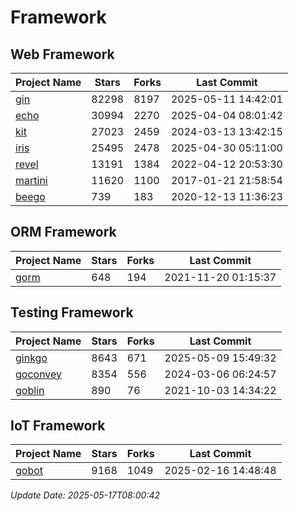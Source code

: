 # Framework

## Web Framework
| Project Name | Stars | Forks | Last Commit |
| ------------ | ----- | ----- | ----------- |
| [gin](https://github.com/gin-gonic/gin) | 82298 | 8197 | 2025-05-11 14:42:01 |
| [echo](https://github.com/labstack/echo) | 30994 | 2270 | 2025-04-04 08:01:42 |
| [kit](https://github.com/go-kit/kit) | 27023 | 2459 | 2024-03-13 13:42:15 |
| [iris](https://github.com/kataras/iris) | 25495 | 2478 | 2025-04-30 05:11:00 |
| [revel](https://github.com/revel/revel) | 13191 | 1384 | 2022-04-12 20:53:30 |
| [martini](https://github.com/go-martini/martini) | 11620 | 1100 | 2017-01-21 21:58:54 |
| [beego](https://github.com/astaxie/beego) | 739 | 183 | 2020-12-13 11:36:23 |

## ORM Framework
| Project Name | Stars | Forks | Last Commit |
| ------------ | ----- | ----- | ----------- |
| [gorm](https://github.com/jinzhu/gorm) | 648 | 194 | 2021-11-20 01:15:37 |

## Testing Framework
| Project Name | Stars | Forks | Last Commit |
| ------------ | ----- | ----- | ----------- |
| [ginkgo](https://github.com/onsi/ginkgo) | 8643 | 671 | 2025-05-09 15:49:32 |
| [goconvey](https://github.com/smartystreets/goconvey) | 8354 | 556 | 2024-03-06 06:24:57 |
| [goblin](https://github.com/franela/goblin) | 890 | 76 | 2021-10-03 14:34:22 |

## IoT Framework
| Project Name | Stars | Forks | Last Commit |
| ------------ | ----- | ----- | ----------- |
| [gobot](https://github.com/hybridgroup/gobot) | 9168 | 1049 | 2025-02-16 14:48:48 |

*Update Date: 2025-05-17T08:00:42*